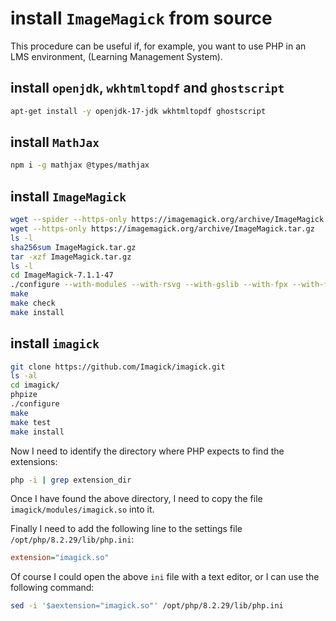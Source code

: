 # install `ImageMagick` from source

This procedure can be useful if, for example, you want to use PHP in an LMS environment, (Learning Management System).

## install `openjdk`, `wkhtmltopdf` and `ghostscript`

```bash
apt-get install -y openjdk-17-jdk wkhtmltopdf ghostscript
```

## install `MathJax`

```bash
npm i -g mathjax @types/mathjax
```

## install `ImageMagick`

```bash
wget --spider --https-only https://imagemagick.org/archive/ImageMagick.tar.gz
wget --https-only https://imagemagick.org/archive/ImageMagick.tar.gz
ls -l
sha256sum ImageMagick.tar.gz
tar -xzf ImageMagick.tar.gz
ls -l
cd ImageMagick-7.1.1-47
./configure --with-modules --with-rsvg --with-gslib --with-fpx --with-flif --with-fftw
make
make check
make install
```

## install `imagick`

```bash
git clone https://github.com/Imagick/imagick.git
ls -al
cd imagick/
phpize
./configure
make
make test
make install
```

Now I need to identify the directory where PHP expects to find the extensions:

```bash
php -i | grep extension_dir
```

Once I have found the above directory, I need to copy the file `imagick/modules/imagick.so` into it.

Finally I need to add the following line to the settings file `/opt/php/8.2.29/lib/php.ini`:

```ini
extension="imagick.so"
```

Of course I could open the above `ini` file with a text editor, or I can use the following command:

```bash
sed -i '$aextension="imagick.so"' /opt/php/8.2.29/lib/php.ini
```

